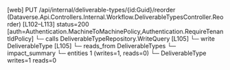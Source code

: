 [web] PUT /api/internal/deliverable-types/{id:Guid}/reorder  (Dataverse.Api.Controllers.Internal.Workflow.DeliverableTypesController.Reorder)  [L102–L113] status=200 [auth=Authentication.MachineToMachinePolicy,Authentication.RequireTenantIdPolicy]
  └─ calls DeliverableTypeRepository.WriteQuery [L105]
  └─ write DeliverableType [L105]
    └─ reads_from DeliverableTypes
  └─ impact_summary
    └─ entities 1 (writes=1, reads=0)
      └─ DeliverableType writes=1 reads=0

